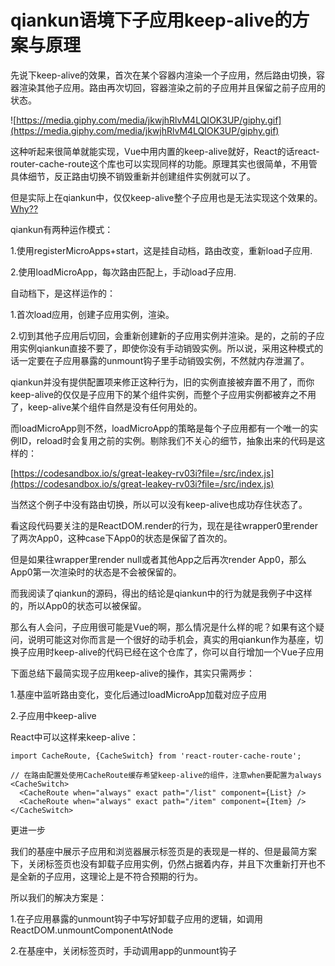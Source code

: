 # qiankun语境下子应用keep-alive的方案与原理

先说下keep-alive的效果，首次在某个容器内渲染一个子应用，然后路由切换，容器渲染其他子应用。路由再次切回，容器渲染之前的子应用并且保留之前子应用的状态。

![https://media.giphy.com/media/jkwjhRlvM4LQIOK3UP/giphy.gif](https://media.giphy.com/media/jkwjhRlvM4LQIOK3UP/giphy.gif)

这种听起来很简单就能实现，Vue中用内置的keep-alive就好，React的话react-router-cache-route这个库也可以实现同样的功能。原理其实也很简单，不用管具体细节，反正路由切换不销毁重新并创建组件实例就可以了。

但是实际上在qiankun中，仅仅keep-alive整个子应用也是无法实现这个效果的。[Why??](https://www.notion.so/qiankun-keep-alive-4f8d90f938d041f7a98d37c1bb277e9e)

qiankun有两种运作模式：

1.使用registerMicroApps+start，这是挂自动档，路由改变，重新load子应用.

2.使用loadMicroApp，每次路由匹配上，手动load子应用.

自动档下，是这样运作的：

1.首次load应用，创建子应用实例，渲染。

2.切到其他子应用后切回，会重新创建新的子应用实例并渲染。是的，之前的子应用实例qiankun直接不要了，即使你没有手动销毁实例。所以说，采用这种模式的话一定要在子应用暴露的unmount钩子里手动销毁实例，不然就内存泄漏了。

qiankun并没有提供配置项来修正这种行为，旧的实例直接被弃置不用了，而你keep-alive的仅仅是子应用下的某个组件实例，而整个子应用实例都被弃之不用了，keep-alive某个组件自然是没有任何用处的。

而loadMicroApp则不然，loadMicroApp的策略是每个子应用都有一个唯一的实例ID，reload时会复用之前的实例。剔除我们不关心的细节，抽象出来的代码是这样的：

[https://codesandbox.io/s/great-leakey-rv03i?file=/src/index.js](https://codesandbox.io/s/great-leakey-rv03i?file=/src/index.js)

当然这个例子中没有路由切换，所以可以没有keep-alive也成功存住状态了。

看这段代码要关注的是ReactDOM.render的行为，现在是往wrapper0里render了两次App0，这种case下App0的状态是保留了首次的。

但是如果往wrapper里render null或者其他App之后再次render App0，那么App0第一次渲染时的状态是不会被保留的。

而我阅读了qiankun的源码，得出的结论是qiankun中的行为就是我例子中这样的，所以App0的状态可以被保留。

那么有人会问，子应用很可能是Vue的啊，那么情况是什么样的呢？如果有这个疑问，说明可能这对你而言是一个很好的动手机会，真实的用qiankun作为基座，切换子应用时keep-alive的代码已经在这个仓库了，你可以自行增加一个Vue子应用

下面总结下最简实现子应用keep-alive的操作，其实只需两步：

1.基座中监听路由变化，变化后通过loadMicroApp加载对应子应用

2.子应用中keep-alive

React中可以这样来keep-alive：

```tsx
import CacheRoute, {CacheSwitch} from 'react-router-cache-route';

// 在路由配置处使用CacheRoute缓存希望keep-alive的组件，注意when要配置为always
<CacheSwitch>
  <CacheRoute when="always" exact path="/list" component={List} />
  <CacheRoute when="always" exact path="/item" component={Item} />
</CacheSwitch>
```

更进一步

我们的基座中展示子应用和浏览器展示标签页是的表现是一样的、但是最简方案下，关闭标签页也没有卸载子应用实例，仍然占据着内存，并且下次重新打开也不是全新的子应用，这理论上是不符合预期的行为。

所以我们的解决方案是：

1.在子应用暴露的unmount钩子中写好卸载子应用的逻辑，如调用ReactDOM.unmountComponentAtNode

2.在基座中，关闭标签页时，手动调用app的unmount钩子